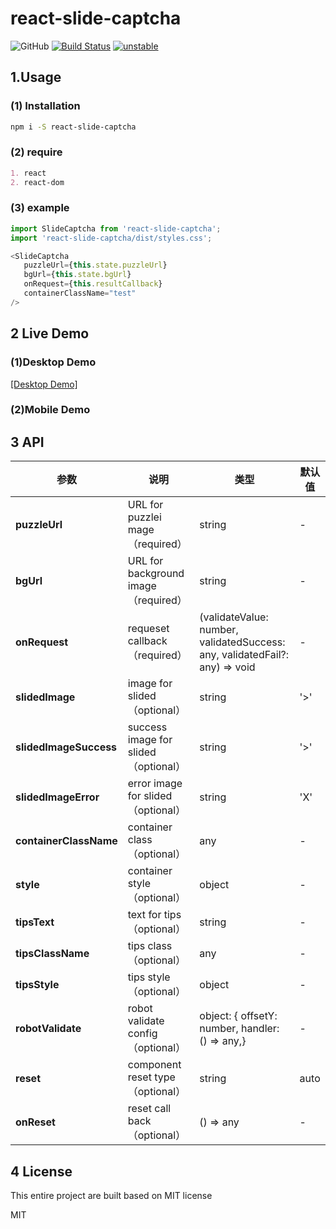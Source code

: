 # react-slide-captcha

![GitHub](https://img.shields.io/github/license/Roxyhuang/react-slide-captcha.svg)
[![Build Status](https://travis-ci.org/boennemann/badges.svg?branch=master)](https://travis-ci.org/boennemann/badges)
[![unstable](http://badges.github.io/stability-badges/dist/unstable.svg)](http://github.com/badges/stability-badges)

## 1.Usage

### (1) Installation

```bash
npm i -S react-slide-captcha
```

### (2) require

```markdown
1. react 
2. react-dom
```

### (3) example

```javascript
import SlideCaptcha from 'react-slide-captcha';
import 'react-slide-captcha/dist/styles.css';

<SlideCaptcha
   puzzleUrl={this.state.puzzleUrl}
   bgUrl={this.state.bgUrl}
   onRequest={this.resultCallback}
   containerClassName="test"
/>
```

## 2 Live Demo

### (1)Desktop Demo

[\[Desktop Demo\]](https://roxyhuang.github.io/react-slide-captcha.github.io/preview/index.html)

### (2)Mobile Demo



## 3 API


| 参数 | 说明 | 类型 | 默认值|
| ------ | ------ | ------ |----------|
| **puzzleUrl** | URL for puzzlei mage（required） | string | - |
| **bgUrl** | URL for background image（required） | string | - |
| **onRequest** | requeset callback（required）  | (validateValue: number, validatedSuccess: any, validatedFail?: any) => void| - |
| **slidedImage** | image for slided（optional）  | string | '>' |
| **slidedImageSuccess** | success image for slided（optional） | string |  '>'
| **slidedImageError** | error image for slided（optional） | string | 'X'
| **containerClassName** | container class（optional） | any | -|
| **style**| container style（optional） | object | - |
| **tipsText**| text for tips（optional） | string | - |
| **tipsClassName** | tips class（optional） | any | -|
| **tipsStyle**| tips style（optional） | object | - |
| **robotValidate**| robot validate config（optional） | object: {  offsetY: number, handler: () => any,} | - |
| **reset**| component reset type（optional） | string | auto |
| **onReset**| reset call back（optional） | () => any | - |


## 4 License
This entire project are built based on MIT license

MIT
